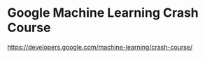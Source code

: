 # Google Machine Learning Crash Course

https://developers.google.com/machine-learning/crash-course/
